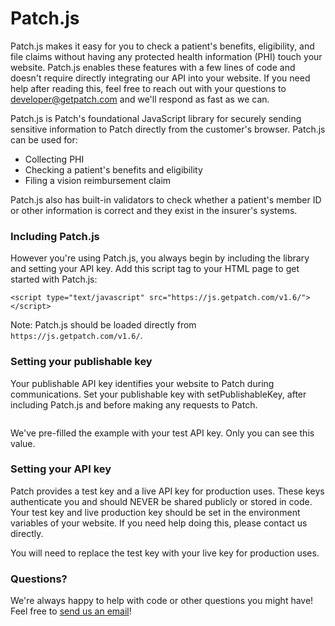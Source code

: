 # Patch.js

Patch.js makes it easy for you to check a patient's benefits, eligibility, and file claims without having any protected health information (PHI) touch your website. Patch.js enables these features with a few lines of code and doesn't require directly integrating our API into your website. If you need help after reading this, feel free to reach out with your questions to developer@getpatch.com and we'll respond as fast as we can. 


Patch.js is Patch's foundational JavaScript library for securely sending sensitive information to Patch directly from the customer's browser. Patch.js can be used for:

- Collecting PHI
- Checking a patient's benefits and eligibility
- Filing a vision reimbursement claim

Patch.js also has built-in validators to check whether a patient's member ID or other information is correct and they exist in the insurer's systems. 

### Including Patch.js

However you're using Patch.js, you always begin by including the library and setting your API key. Add this script tag to your HTML page to get started with Patch.js:

```<script type="text/javascript" src="https://js.getpatch.com/v1.6/"></script>```

Note: Patch.js should be loaded directly from ```https://js.getpatch.com/v1.6/```.

### Setting your publishable key

Your publishable API key identifies your website to Patch during communications. Set your publishable key with setPublishableKey, after including Patch.js and before making any requests to Patch.

```Patch.setPublishableKey('pk_test_2bYg0i0xayUuxAZ8a2I0kCXH');
```

We've pre-filled the example with your test API key. Only you can see this value.

### Setting your API key

Patch provides a test key and a live API key for production uses. These keys authenticate you and should NEVER be shared publicly or stored in code. Your test key and live production key should be set in the environment variables of your website. If you need help doing this, please contact us directly. 

You will need to replace the test key with your live key for production uses. 


### Questions?

We're always happy to help with code or other questions you might have! Feel free to [send us an email](mailto:developer@getpatch.com?subject=Help%Me%Program%Stuff!)!